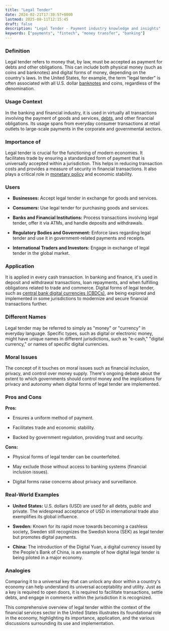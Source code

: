 ```yaml
---
title: "Legal Tender"
date: 2024-02-21T17:39:57+0000
lastmod: 2025-08-11T12:15:45
draft: false
description: "Legal Tender - Payment industry knowledge and insights"
keywords: ["payments", "fintech", "money transfer", "banking"]
---
```


### Definition 

Legal tender refers to money that, by law, must be accepted as payment for debts and other obligations. This can include both physical money (such as coins and banknotes) and digital forms of money, depending on the country's laws. In the United States, for example, the term "legal tender" is often associated with all U.S. dollar [banknotes](https://faisalkhanllc.xyz/resources/payments-wiki/b/banknotes/) and coins, regardless of the denomination.

### Usage Context

In the banking and financial industry, it is used in virtually all transactions involving the payment of goods and services, [debts](https://faisalkhanllc.xyz/resources/payments-wiki/d/debt/), and other financial obligations. Its usage spans from everyday consumer transactions at retail outlets to large-scale payments in the corporate and governmental sectors.

### Importance of

Legal tender is crucial for the functioning of modern economies. It facilitates trade by ensuring a standardized form of payment that is universally accepted within a jurisdiction. This helps in reducing transaction costs and provides a measure of security in financial transactions. It also plays a critical role in [monetary policy](https://faisalkhanllc.xyz/resources/payments-wiki/m/monetary-policy/) and economic stability.

### Users

- **Businesses:** Accept legal tender in exchange for goods and services.

- **Consumers:** Use legal tender for purchasing goods and services.

- **Banks and Financial Institutions:** Process transactions involving legal tender, offer it via ATMs, and handle deposits and withdrawals.

- **Regulatory Bodies and Government:** Enforce laws regarding legal tender and use it in government-related payments and receipts.

- **International Traders and Investors:** Engage in exchange of legal tender in the global market.

### Application

It is applied in every cash transaction. In banking and finance, it's used in deposit and withdrawal transactions, loan repayments, and when fulfilling obligations related to trade and commerce. Digital forms of legal tender, such as [central bank digital currencies (CBDCs)](https://faisalkhanllc.xyz/resources/payments-wiki/c/central-bank-digital-currency-cbdc/), are being explored and implemented in some jurisdictions to modernize and secure financial transactions further.

### Different Names

Legal tender may be referred to simply as "money" or "currency" in everyday language. Specific types, such as digital or electronic money, might have unique names in different jurisdictions, such as "e-cash," "digital currency," or names of specific digital currencies.

### Moral Issues

The concept of it touches on moral issues such as financial inclusion, privacy, and control over money supply. There's ongoing debate about the extent to which governments should control money and the implications for privacy and autonomy when digital forms of legal tender are implemented.

### Pros and Cons

**Pros:**

- Ensures a uniform method of payment.

- Facilitates trade and economic stability.

- Backed by government regulation, providing trust and security.

**Cons:**

- Physical forms of legal tender can be counterfeited.

- May exclude those without access to banking systems (financial inclusion issues).

- Digital forms raise concerns about privacy and surveillance.

### Real-World Examples

- **United States:** U.S. dollars (USD) are used for all debts, public and private. The widespread acceptance of USD in international trade also exemplifies its global influence.

- **Sweden:** Known for its rapid move towards becoming a cashless society, Sweden still recognizes the Swedish krona (SEK) as legal tender but promotes digital payments.

- **China:** The introduction of the Digital Yuan, a digital currency issued by the People's Bank of China, is an example of how digital legal tender is being piloted in a major economy.

### Analogies

Comparing it to a universal key that can unlock any door within a country's economy can help understand its universal acceptability and utility. Just as a key is required to open doors, it is required to facilitate transactions, settle debts, and engage in commerce within the jurisdiction it is recognized.

This comprehensive overview of legal tender within the context of the financial services sector in the United States illustrates its foundational role in the economy, highlighting its importance, application, and the various discussions surrounding its use and implementation.